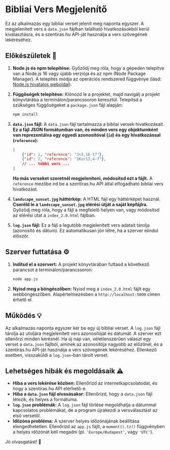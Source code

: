 # Bibliai Vers Megjelenítő

Ez az alkalmazás egy bibliai verset jelenít meg naponta egyszer.  A megjelenített vers a `data.json` fájlban található hivatkozásokból kerül kiválasztásra, és a szentiras.hu API-ját használja a vers szövegének lekéréséhez.

## Előkészületek 🚀

1. **Node.js és npm telepítése:**  Győződj meg róla, hogy a gépeden telepítve van a Node.js 16 vagy újabb verziója és az npm (Node Package Manager).  A telepítés módja az operációs rendszered függvénye (lásd: [Node.js hivatalos weboldal](https://nodejs.org/)).

2. **Függőségek telepítése:** Klónozd le a projektet, majd navigálj a projekt könyvtárába a terminálon/parancssoron keresztül.  Telepítsd a szükséges függőségeket a `package.json` fájl alapján:
   ```bash
   npm install
   ```

3. **`data.json` fájl:**  A `data.json` fájl tartalmazza a bibliai versek hivatkozásait.  **Ez a fájl JSON formátumban van, és minden vers egy objektumként van reprezentálva egy egyedi azonosítóval (`id`) és egy hivatkozással (`reference`):**
   ```json
   [
       {"id": 1, "reference": "Jn3,16-17"},
       {"id": 2, "reference": "1Kor13,4-7"},
       // ... többi vers ...
   ]
   ```
   **Ha más verseket szeretnél megjeleníteni, módosítsd ezt a fájlt.**  A `reference` mezőbe írd be a szentiras.hu API által elfogadható bibliai vers hivatkozást.

4. **`landscape_sunset.jpg` háttérkép:**  A HTML fájl egy háttérképet használ.  **Cseréld le a `landscape_sunset.jpg` elérési útját a saját képfájlra.**  Győződj meg róla, hogy a fájl a megfelelő helyen van, vagy módosítsd az elérési utat a `index_2.0.html` fájlban.

5. **`log.json` fájl:**  Ez a fájl a legutóbb megjelenített vers adatait tárolja (azonosító és dátum).  Ez automatikusan jön létre, ha a szerver elindul először.

## Szerver futtatása ⚙️

1. **Indítsd el a szervert:** A projekt könyvtárában futtasd a következő parancsot a terminálon/parancssoron:
   ```bash
   node app.js
   ```

2. **Nyisd meg a böngészőben:**  Nyisd meg a `index_2.0.html` fájlt egy webböngészőben.  Alapértelmezésben a `http://localhost:5000` címen érhető el.


## Működés 💡

Az alkalmazás naponta egyszer kér be egy új bibliai verset.  A `log.json` fájl tárolja az utoljára megjelenített vers azonosítóját és dátumát.  A szerver ezt ellenőrzi minden kérésnél. Ha új nap van, véletlenszerűen választ egy verset a `data.json` fájlból, aminek az azonosítója nagyobb az előzőnél, és a szentiras.hu API-ját használja a vers szövegének lekéréséhez.  Ellenkező esetben, visszaküldi a `log.json`-ban tárolt verset.



## Lehetséges hibák és megoldásaik ⚠️

* **Hiba a vers lekérése közben:**  Ellenőrizd az internetkapcsolatodat, és hogy a szentiras.hu API elérhető-e.
* **Hiba a `data.json` fájl olvasásakor:**  Ellenőrizd, hogy a `data.json` fájl létezik, és helyes a formátuma.
* **`log.json` problémák:** A `log.json` fájl törlése megoldhatja a dátummal kapcsolatos problémákat, de a program újrakezdi a versválasztást az első versetől.
* **Időzóna probléma:** A szerver helyes időzónájának beállítása elengedhetetlen. Ellenőrizd az `app.js` fájlt, a `moment().tz()` függvényben a helyes időzónát kell megadni (pl. `'Europe/Budapest'`, vagy `'UTC'`).


Jó olvasgatást! 🙏

